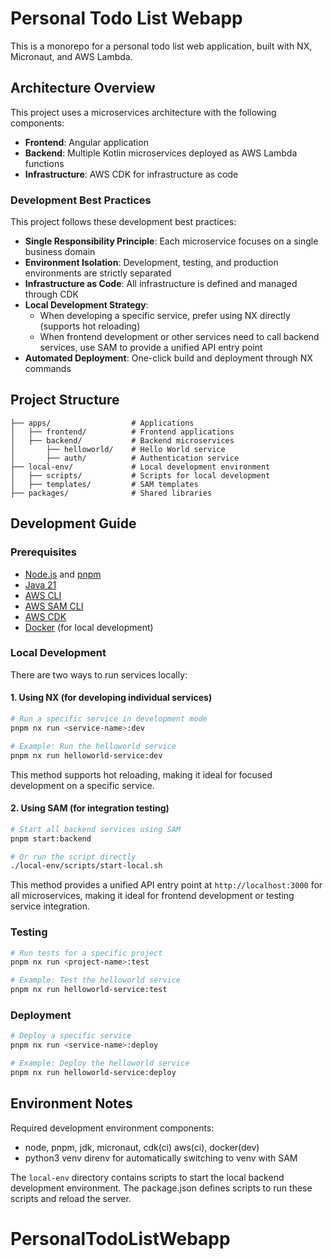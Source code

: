 # Personal Todo List Webapp

This is a monorepo for a personal todo list web application, built with NX, Micronaut, and AWS Lambda.

## Architecture Overview

This project uses a microservices architecture with the following components:

- **Frontend**: Angular application
- **Backend**: Multiple Kotlin microservices deployed as AWS Lambda functions
- **Infrastructure**: AWS CDK for infrastructure as code

### Development Best Practices

This project follows these development best practices:

- **Single Responsibility Principle**: Each microservice focuses on a single business domain
- **Environment Isolation**: Development, testing, and production environments are strictly separated
- **Infrastructure as Code**: All infrastructure is defined and managed through CDK
- **Local Development Strategy**:
  - When developing a specific service, prefer using NX directly (supports hot reloading)
  - When frontend development or other services need to call backend services, use SAM to provide a unified API entry point
- **Automated Deployment**: One-click build and deployment through NX commands

## Project Structure

```
├── apps/                  # Applications
│   ├── frontend/          # Frontend applications
│   ├── backend/           # Backend microservices
│       ├── helloworld/    # Hello World service
│       ├── auth/          # Authentication service
├── local-env/             # Local development environment
│   ├── scripts/           # Scripts for local development
│   ├── templates/         # SAM templates
├── packages/              # Shared libraries
```

## Development Guide

### Prerequisites

- [Node.js](https://nodejs.org/) and [pnpm](https://pnpm.io/)
- [Java 21](https://adoptium.net/)
- [AWS CLI](https://aws.amazon.com/cli/)
- [AWS SAM CLI](https://docs.aws.amazon.com/serverless-application-model/latest/developerguide/serverless-sam-cli-install.html)
- [AWS CDK](https://docs.aws.amazon.com/cdk/v2/guide/getting_started.html)
- [Docker](https://www.docker.com/) (for local development)

### Local Development

There are two ways to run services locally:

#### 1. Using NX (for developing individual services)

```bash
# Run a specific service in development mode
pnpm nx run <service-name>:dev

# Example: Run the helloworld service
pnpm nx run helloworld-service:dev
```

This method supports hot reloading, making it ideal for focused development on a specific service.

#### 2. Using SAM (for integration testing)

```bash
# Start all backend services using SAM
pnpm start:backend

# Or run the script directly
./local-env/scripts/start-local.sh
```

This method provides a unified API entry point at `http://localhost:3000` for all microservices, making it ideal for frontend development or testing service integration.

### Testing

```bash
# Run tests for a specific project
pnpm nx run <project-name>:test

# Example: Test the helloworld service
pnpm nx run helloworld-service:test
```

### Deployment

```bash
# Deploy a specific service
pnpm nx run <service-name>:deploy

# Example: Deploy the helloworld service
pnpm nx run helloworld-service:deploy
```

## Environment Notes

Required development environment components:

- node, pnpm, jdk, micronaut, cdk(ci) aws(ci), docker(dev)
- python3 venv direnv for automatically switching to venv with SAM

The `local-env` directory contains scripts to start the local backend development environment. The package.json defines scripts to run these scripts and reload the server.

# PersonalTodoListWebapp
